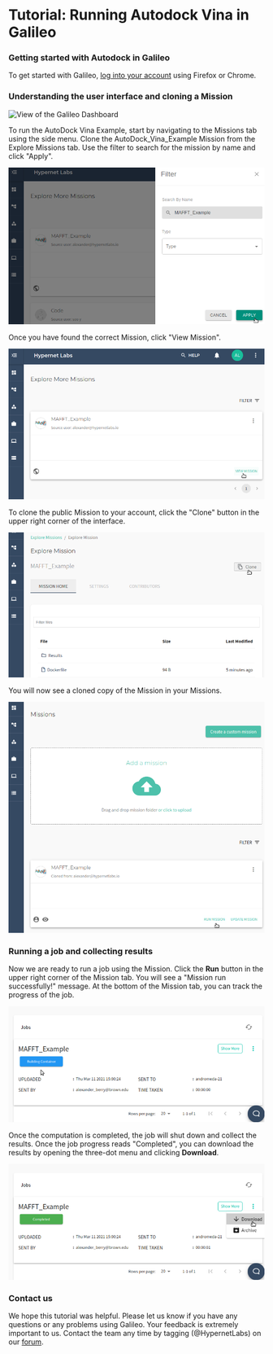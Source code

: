 # Tutorial: Running Autodock Vina in Galileo

### Getting started with Autodock in Galileo

To get started with Galileo, [log into your account](http://galileo.hypernetlabs.io/) using Firefox or Chrome.

### Understanding the user interface and cloning a Mission

![View of the Galileo Dashboard](images/autodock/autodock_vina.gif)

To run the AutoDock Vina Example, start by navigating to the Missions tab using the side menu. Clone the AutoDock_Vina_Example Mission from the Explore Missions tab. Use the filter to search for the mission by name and click "Apply".

![Find the public example mission by name](images/autodock/find_public.png)

Once you have found the correct Mission, click "View Mission".

![Click View Mission](images/autodock/example_mission.png)

To clone the public Mission to your account, click the "Clone" button in the upper right corner of the interface.

![Clone the mission](images/autodock/clone_mission.png)

You will now see a cloned copy of the Mission in your Missions.

![The cloned copy](images/autodock/cloned_copy.png)

### Running a job and collecting results

Now we are ready to run a job using the Mission. Click the **Run** button in the upper right corner of the Mission tab. You will see a "Mission run successfully!" message. At the bottom of the Mission tab, you can track the progress of the job.

![Track job progress](images/autodock/track_job.png)

Once the computation is completed, the job will shut down and collect the results. Once the job progress reads "Completed", you can download the results by opening the three-dot menu and clicking **Download**.

![Download results](images/autodock/download.png)

### Contact us

We hope this tutorial was helpful. Please let us know if you have any questions or any problems using Galileo. Your feedback is extremely important to us. Contact the team any time by tagging (@HypernetLabs) on our [forum](galileo-forum.hypernetlabs.io).
